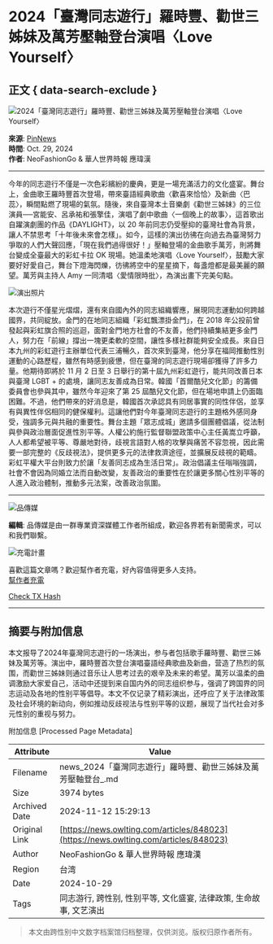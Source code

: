 # 2024「臺灣同志遊行」羅時豐、勸世三姊妹及萬芳壓軸登台演唱〈Love Yourself〉

## 正文 { data-search-exclude }


![2024「臺灣同志遊行」羅時豐、勸世三姊妹及萬芳壓軸登台演唱〈Love Yourself〉](https://d1b8dyiuti31bx.cloudfront.net/NewsPhotos/20241029/198_043621775763.jpg)

**來源**: [PinNews](https://pinnews.com.tw/archives/35976)  
**時間**: Oct. 29, 2024  
**作者**: NeoFashionGo & 華人世界時報 應瑋漢

---

今年的同志遊行不僅是一次色彩繽紛的慶典，更是一場充滿活力的文化盛宴。舞台上，金曲歌王羅時豐首次登場，帶來臺語經典歌曲〈歡喜來恰恰〉及新曲〈巴蕊〉，瞬間點燃了現場的氣氛。隨後，來自臺灣本土音樂劇《勸世三姊妹》的三位演員──宮能安、呂承祐和張擎佳，演唱了劇中歌曲〈一個晚上的故事〉，這首歌出自躍演劇團的作品《DAYLIGHT》，以 20 年前同志仍受壓抑的臺灣社會為背景，讓人不禁思考「十年後未來會怎樣」。如今，這樣的演出彷彿在向過去為臺灣努力爭取的人們大聲回應，「現在我們過得很好！」壓軸登場的金曲歌手萬芳，則將舞台變成全臺最大的彩虹卡拉 OK 現場。她溫柔地演唱〈Love Yourself〉，鼓勵大家要好好愛自己，舞台下燈海閃爍，彷彿將空中的星星摘下，每盞燈都是最美麗的願望。萬芳與主持人 Amy 一同清唱〈愛情限時批〉，為演出畫下完美句點。

![演出照片](https://d1b8dyiuti31bx.cloudfront.net/NewsPhotos/20241029/198_043624127221.jpg)

本次遊行不僅星光熠熠，還有來自國內外的同志組織響應，展現同志運動如何跨越國界，共同綻放。金門的在地同志組織「彩虹飄漂掛金門」，在 2018 年公投前曾發起與彩虹旗合照的巡迴，面對金門地方社會的不友善，他們持續集結更多金門人，努力在「前線」撐出一塊更柔軟的空間，讓性多樣社群能夠安全成長。來自日本九州的彩虹遊行主辦單位代表三浦暢久，首次來到臺灣，他分享在福岡推動性別運動的心路歷程，雖然有時感到疲憊，但在臺灣的同志遊行現場卻獲得了許多力量。他期待即將於 11 月 2 日至 3 日舉行的第十屆九州彩虹遊行，能共同改善日本與臺灣 LGBT + 的處境，讓同志友善成為日常。韓國「首爾酷兒文化節」的籌備委員會也參與其中，雖然今年迎來了第 25 屆酷兒文化節，但在場地申請上仍面臨困難。不過，他們帶來的好消息是，韓國首次承認具有同居事實的同性伴侶，並享有與異性伴侶相同的健保權利。這讓他們對今年臺灣同志遊行的主題格外感同身受，強調多元與共融的重要性。舞台主題「眾志成城」邀請多個團體倡議，從法制與參與政治層面促進性別平等。人權公約施行監督聯盟政策中心主任黃嵩立呼籲，人人都希望被平等、尊嚴地對待，歧視言語對人格的攻擊與痛苦不容忽視，因此需要一部完整的《反歧視法》，提供更多元的法律救濟途徑，並擴展反歧視的範疇。彩虹平權大平台則致力於讓「友善同志成為生活日常」。政治倡議主任嗡嗡強調，社會不會因為同婚立法而自動改變，友善政治的重要性在於讓更多關心性別平等的人進入政治體制，推動多元法案，改善政治氛圍。

---

![品傳媒](/_nuxt/img/vendor_logo_rounded.ae0e1b9.png)

**編輯**: 品傳媒是由一群專業資深媒體工作者所組成，歡迎各界若有新聞需求，可以和我們聯繫。

![充電計畫](/_nuxt/img/icon-detail.2f5db46.png)

喜歡這篇文章嗎？歡迎幫作者充電，好內容值得更多人支持。  
[幫作者充電](https://donate/plan)

[Check TX Hash](https://explorer.owlnews.today/transaction/0x357ed61f33f132d866cd3ae76c5d5d055276bbba93e6ca5a10a6cce0ccc868f6)

---

## 摘要与附加信息

<!-- tcd_abstract -->
本文报导了2024年臺灣同志遊行的一场演出，参与者包括歌手羅時豐、勸世三姊妹及萬芳等。演出中，羅時豐首次登台演唱臺語经典歌曲及新曲，营造了热烈的氛围，而勸世三姊妹则通过音乐让人思考过去的艰辛及未来的希望。萬芳以温柔的曲调激励大家爱自己，活动中还提到来自国内外的同志组织参与，强调了跨国界的同志运动及各地的性别平等倡导。本文不仅记录了精彩演出，还呼应了关于法律政策及社会环境的新动向，例如推动反歧视法与性别平等的议题，展现了当代社会对多元性别的重视与努力。
<!-- tcd_abstract_end -->

附加信息 [Processed Page Metadata]

| Attribute       | Value                                  |
|-----------------|----------------------------------------|
| Filename        | news_2024「臺灣同志遊行」羅時豐、勸世三姊妹及萬芳壓軸登台_.md                             |
| Size            | 3974 bytes                           |
| Archived Date   | 2024-11-12 15:29:13                             |
| Original Link   | [https://news.owlting.com/articles/848023](https://news.owlting.com/articles/848023)                       |
| Author          | NeoFashionGo & 華人世界時報 應瑋漢                               |
| Region          | 台湾                               |
| Date            | 2024-10-29                                 |
| Tags            | 同志游行, 跨性别, 性别平等, 文化盛宴, 法律政策, 生命故事, 文艺演出                                 |
>
> 本文由跨性别中文数字档案馆归档整理，仅供浏览。版权归原作者所有。
>